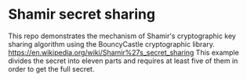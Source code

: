 # Shamir secret sharing
  This repo demonstrates the mechanism of Shamir's cryptographic key sharing algorithm using the BouncyCastle cryptographic library.
  https://en.wikipedia.org/wiki/Shamir%27s_secret_sharing
  This example divides the secret into eleven parts and requires at least five of them in order to get the full secret.
